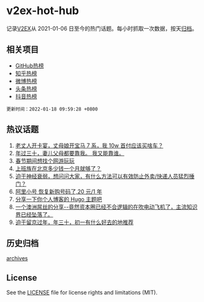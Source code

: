 # v2ex-hot-hub

 记录[V2EX](https://www.v2ex.com/)从 2021-01-06 日至今的热门话题。每小时抓取一次数据，按天[归档](archives)。
 
 ## 相关项目

- [GitHub热榜](https://github.com/snaildev/github-hot-hub)
- [知乎热榜](https://github.com/snaildev/zhihu-hot-hub)
- [微博热榜](https://github.com/snaildev/weibo-hot-hub)
- [头条热榜](https://github.com/snaildev/toutiao-hot-hub)
- [抖音热榜](https://github.com/snaildev/douyin-hot-hub)


 `更新时间：2022-01-18 09:59:28 +0800`

## 热议话题

1. [老丈人开卡宴，丈母娘开宝马 7 系，我 10w 首付应该买啥车？](https://www.v2ex.com/t/828771)
1. [年过三十，妻儿父母都要靠我。 我又能靠谁。](https://www.v2ex.com/t/828680)
1. [春节期间想找个网游玩玩](https://www.v2ex.com/t/828767)
1. [上班族在北京多少钱一个月就够了？](https://www.v2ex.com/t/828722)
1. [迫于神经衰弱，想问问大家，有什么方法可以有效防止外卖/快递人员猛烈捶门？](https://www.v2ex.com/t/828724)
1. [阿里小号 恢复新购号码了,20 元/1 年](https://www.v2ex.com/t/828848)
1. [分享一下你个人博客的 Hugo 主题吧](https://www.v2ex.com/t/828677)
1. [一个澳洲屌丝的分享--竟然资本圈已经不合逻辑的在吹电动飞机了，主流知识界已经坠落了。](https://www.v2ex.com/t/828898)
1. [迫于留京过年，年三十，初一有什么好去的地推荐](https://www.v2ex.com/t/828715)

## 历史归档

[archives](archives)

## License

See the [LICENSE](LICENSE) file for license rights and limitations (MIT).
